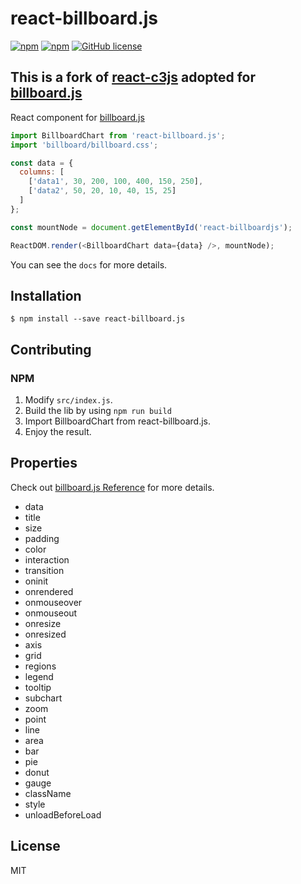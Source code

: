 # react-billboard.js

[![npm](https://img.shields.io/npm/v/react-billboard.js.svg)](https://www.npmjs.com/package/react-billboard.js)
[![npm](https://img.shields.io/npm/dt/react-billboard.js.svg)](https://www.npmjs.com/package/react-billboard.js)
[![GitHub license](https://img.shields.io/badge/license-MIT-blue.svg)](https://raw.githubusercontent.com/my8bit/react-billboard.js/master/LICENSE)

## This is a fork of [react-c3js](https://github.com/bcbcarl/react-c3js) adopted for [billboard.js](https://naver.github.io/billboard.js/)

React component for [billboard.js](https://naver.github.io/billboard.js/)

```javascript
import BillboardChart from 'react-billboard.js';
import 'billboard/billboard.css';

const data = {
  columns: [
    ['data1', 30, 200, 100, 400, 150, 250],
    ['data2', 50, 20, 10, 40, 15, 25]
  ]
};

const mountNode = document.getElementById('react-billboardjs');

ReactDOM.render(<BillboardChart data={data} />, mountNode);
```

You can see the `docs` for more details.

[Demo]: http://my8bit.github.io/react-billboardjs/

## Installation

```
$ npm install --save react-billboard.js
```

## Contributing

### NPM

1. Modify `src/index.js`.
2. Build the lib by using `npm run build`
3. Import BillboardChart from react-billboard.js.
4. Enjoy the result.

## Properties

Check out [billboard.js Reference](https://naver.github.io/billboard.js/release/latest/doc/) for more details.

* data
* title
* size
* padding
* color
* interaction
* transition
* oninit
* onrendered
* onmouseover
* onmouseout
* onresize
* onresized
* axis
* grid
* regions
* legend
* tooltip
* subchart
* zoom
* point
* line
* area
* bar
* pie
* donut
* gauge
* className
* style
* unloadBeforeLoad

## License

MIT
